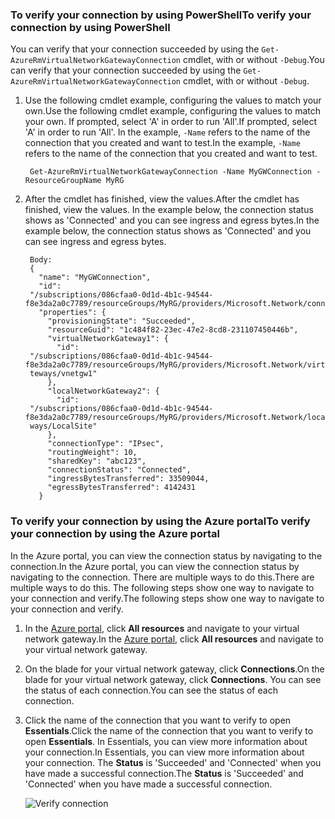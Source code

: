 ### <a name="to-verify-your-connection-by-using-powershell"></a><span data-ttu-id="941ab-101">To verify your connection by using PowerShell</span><span class="sxs-lookup"><span data-stu-id="941ab-101">To verify your connection by using PowerShell</span></span>
<span data-ttu-id="941ab-102">You can verify that your connection succeeded by using the `Get-AzureRmVirtualNetworkGatewayConnection` cmdlet, with or without `-Debug`.</span><span class="sxs-lookup"><span data-stu-id="941ab-102">You can verify that your connection succeeded by using the `Get-AzureRmVirtualNetworkGatewayConnection` cmdlet, with or without `-Debug`.</span></span> 

1. <span data-ttu-id="941ab-103">Use the following cmdlet example, configuring the values to match your own.</span><span class="sxs-lookup"><span data-stu-id="941ab-103">Use the following cmdlet example, configuring the values to match your own.</span></span> <span data-ttu-id="941ab-104">If prompted, select 'A' in order to run 'All'.</span><span class="sxs-lookup"><span data-stu-id="941ab-104">If prompted, select 'A' in order to run 'All'.</span></span> <span data-ttu-id="941ab-105">In the example, `-Name` refers to the name of the connection that you created and want to test.</span><span class="sxs-lookup"><span data-stu-id="941ab-105">In the example, `-Name` refers to the name of the connection that you created and want to test.</span></span>
   
        Get-AzureRmVirtualNetworkGatewayConnection -Name MyGWConnection -ResourceGroupName MyRG
2. <span data-ttu-id="941ab-106">After the cmdlet has finished, view the values.</span><span class="sxs-lookup"><span data-stu-id="941ab-106">After the cmdlet has finished, view the values.</span></span> <span data-ttu-id="941ab-107">In the example below, the connection status shows as 'Connected' and you can see ingress and egress bytes.</span><span class="sxs-lookup"><span data-stu-id="941ab-107">In the example below, the connection status shows as 'Connected' and you can see ingress and egress bytes.</span></span>
   
        Body:
        {
          "name": "MyGWConnection",
          "id":
        "/subscriptions/086cfaa0-0d1d-4b1c-94544-f8e3da2a0c7789/resourceGroups/MyRG/providers/Microsoft.Network/connections/MyGWConnection",
          "properties": {
            "provisioningState": "Succeeded",
            "resourceGuid": "1c484f82-23ec-47e2-8cd8-231107450446b",
            "virtualNetworkGateway1": {
              "id":
        "/subscriptions/086cfaa0-0d1d-4b1c-94544-f8e3da2a0c7789/resourceGroups/MyRG/providers/Microsoft.Network/virtualNetworkGa
        teways/vnetgw1"
            },
            "localNetworkGateway2": {
              "id":
        "/subscriptions/086cfaa0-0d1d-4b1c-94544-f8e3da2a0c7789/resourceGroups/MyRG/providers/Microsoft.Network/localNetworkGate
        ways/LocalSite"
            },
            "connectionType": "IPsec",
            "routingWeight": 10,
            "sharedKey": "abc123",
            "connectionStatus": "Connected",
            "ingressBytesTransferred": 33509044,
            "egressBytesTransferred": 4142431
          }

### <a name="to-verify-your-connection-by-using-the-azure-portal"></a><span data-ttu-id="941ab-108">To verify your connection by using the Azure portal</span><span class="sxs-lookup"><span data-stu-id="941ab-108">To verify your connection by using the Azure portal</span></span>
<span data-ttu-id="941ab-109">In the Azure portal, you can view the connection status by navigating to the connection.</span><span class="sxs-lookup"><span data-stu-id="941ab-109">In the Azure portal, you can view the connection status by navigating to the connection.</span></span> <span data-ttu-id="941ab-110">There are multiple ways to do this.</span><span class="sxs-lookup"><span data-stu-id="941ab-110">There are multiple ways to do this.</span></span> <span data-ttu-id="941ab-111">The following steps show one way to navigate to your connection and verify.</span><span class="sxs-lookup"><span data-stu-id="941ab-111">The following steps show one way to navigate to your connection and verify.</span></span>

1. <span data-ttu-id="941ab-112">In the [Azure portal](http://portal.azure.com), click **All resources** and navigate to your virtual network gateway.</span><span class="sxs-lookup"><span data-stu-id="941ab-112">In the [Azure portal](http://portal.azure.com), click **All resources** and navigate to your virtual network gateway.</span></span>
2. <span data-ttu-id="941ab-113">On the blade for your virtual network gateway, click **Connections**.</span><span class="sxs-lookup"><span data-stu-id="941ab-113">On the blade for your virtual network gateway, click **Connections**.</span></span> <span data-ttu-id="941ab-114">You can see the status of each connection.</span><span class="sxs-lookup"><span data-stu-id="941ab-114">You can see the status of each connection.</span></span>
3. <span data-ttu-id="941ab-115">Click the name of the connection that you want to verify to open **Essentials**.</span><span class="sxs-lookup"><span data-stu-id="941ab-115">Click the name of the connection that you want to verify to open **Essentials**.</span></span> <span data-ttu-id="941ab-116">In Essentials, you can view more information about your connection.</span><span class="sxs-lookup"><span data-stu-id="941ab-116">In Essentials, you can view more information about your connection.</span></span> <span data-ttu-id="941ab-117">The **Status** is 'Succeeded' and 'Connected' when you have made a successful connection.</span><span class="sxs-lookup"><span data-stu-id="941ab-117">The **Status** is 'Succeeded' and 'Connected' when you have made a successful connection.</span></span>
   
    ![Verify connection](https://docstestmedia1.blob.core.windows.net/azure-media/includes/media/vpn-gateway-verify-connection-rm-include/connectionsucceeded.png)


